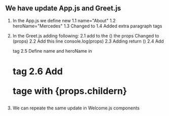 ## We have update App.js and Greet.js
1. In the App.js we define new 
    1.1 name="About" 
    1.2 heroName="Mercedes"
    1.3 Changed <Greet/> to <Greet></Greet> 
    1.4 Added extra paragraph tags

2. In the Greet.js adding following:
   2.1 add to the () the props Changed to (props)
   2.2 Add this line console.log(props)
   2.3 Adding return ()
   2.4 Add <div></div> tag
   2.5 Define name and heroName in <h1> tag
   2.6 Add <p> tage with {props.childern}

3. We can repeate the same update in Welcome.js components